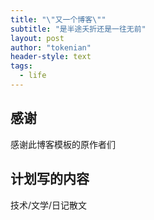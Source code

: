 ```yaml
---
title: "\"又一个博客\""
subtitle: "是半途夭折还是一往无前"
layout: post
author: "tokenian"
header-style: text
tags:
  - life
---
```


## 感谢
感谢此博客模板的原作者们

## 计划写的内容
技术/文学/日记散文
